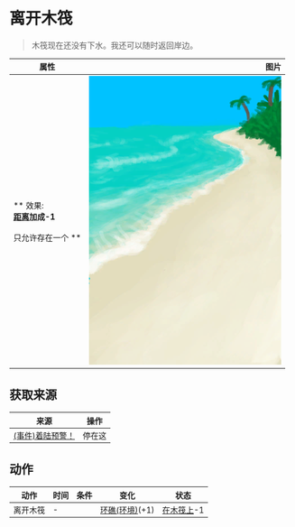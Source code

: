# 离开木筏  
> 木筏现在还没有下水。我还可以随时返回岸边。  
  
  属性  |   图片   
 ----  |  ----:   
 ** 效果: **<br>[距离](Distance.md)加成-1<br><br>** 只允许存在一个 **  |  ![](Sprite/Beach.png)   
  
## 获取来源  
来源  |  操作  
----  |  ----  
[(事件)着陆预警！](Event_Raft_Atoll.md)  |  停在这  
## 动作  
动作  |  时间  |  条件  |  变化  |  状态  
----  |  ----  |  ----  |  ----  |  ----  
离开木筏<br>  |  -  |    |  [环礁(环境)](Env_Atoll.md)(+1)<br>  |  [在木筏上](OnRaft.md)-1  
